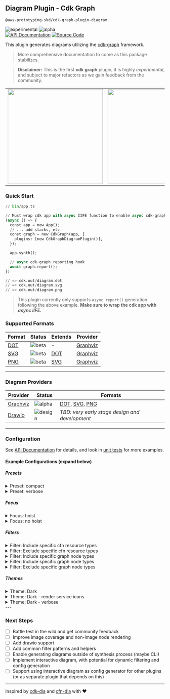 ## Diagram Plugin - Cdk Graph

`@aws-prototyping-skd/cdk-graph-plugin-diagram`

![experimental](https://img.shields.io/badge/stability-experimental-orange.svg)
![alpha](https://img.shields.io/badge/version-alpha-red.svg) \
[![API Documentation](https://img.shields.io/badge/view-API_Documentation-blue.svg)](https://aws.github.io/aws-prototyping-sdk/typescript/cdk-graph-plugin-diagram/index.html)
[![Source Code](https://img.shields.io/badge/view-Source_Code-blue.svg)](https://github.com/aws/aws-prototyping-sdk/tree/mainline/packages/cdk-graph-plugin-diagram)

This plugin generates diagrams utilizing the [cdk-graph](https://aws.github.io/aws-prototyping-sdk/typescript/cdk-graph/index.html) framework.

> More comprehensive documentation to come as this package stabilizes.

> **Disclaimer:** This is the first **cdk graph** plugin, it is highly *experimental*, and subject to major refactors as we gain feedback from the community.

| | |
| --- | --- |
| <img src="docs/examples/default.png" width="300" /> | <img src="docs/examples/dark.png" width="300" /> |

### Quick Start

```python
// bin/app.ts

// Must wrap cdk app with async IIFE function to enable async cdk-graph report
(async () => {
  const app = new App();
  // ... add stacks, etc
  const graph = new CdkGraph(app, {
    plugins: [new CdkGraphDiagramPlugin()],
  });

  app.synth();

  // async cdk-graph reporting hook
  await graph.report();
})

// => cdk.out/diagram.dot
// => cdk.out/diagram.svg
// => cdk.out/diagram.png
```

> This plugin currently only supports `async report()` generation following the above example. **Make sure to wrap the cdk app with *async IIFE*.**

### Supported Formats

| Format | Status | Extends | Provider |
| --- | --- | --- | --- |
| [DOT](https://graphviz.org/docs/outputs/canon/) | ![beta](https://img.shields.io/badge/status-beta-cyan.svg) | - | [Graphviz](docs/graphviz/README.md)
| [SVG](https://graphviz.org/docs/outputs/svg/) | ![beta](https://img.shields.io/badge/status-beta-cyan.svg) | [DOT](https://graphviz.org/docs/outputs/canon/) | [Graphviz](docs/graphviz/README.md)
| [PNG](https://graphviz.org/docs/outputs/png/) | ![beta](https://img.shields.io/badge/status-beta-cyan.svg) | [SVG](https://graphviz.org/docs/outputs/canon/) | [Graphviz](docs/graphviz/README.md)

---


### Diagram Providers

| Provider | Status | Formats |
| --- | --- | --- |
| [Graphviz](docs/graphviz/README.md) | ![alpha](https://img.shields.io/badge/status-alpha-orange.svg) | [DOT](https://graphviz.org/docs/outputs/canon/), [SVG](https://graphviz.org/docs/outputs/svg/), [PNG](https://graphviz.org/docs/outputs/png/) |
| [Drawio](docs/drawio/README.md) | ![design](https://img.shields.io/badge/status-design-tan.svg) | *TBD: very early stage design and development* |

---


### Configuration

See [API Documentation](https://aws.github.io/aws-prototyping-sdk/typescript/cdk-graph-plugin-diagram/index.html) for details, and look in [unit tests](https://github.com/aws/aws-prototyping-sdk/tree/mainline/packages/cdk-graph-plugin-diagram/test/graphviz) for more examples.

#### Example Configurations (expand below)

##### **Presets**

<details>
<summary>Preset: compact</summary>

[<img src="docs/examples/compact.png" height="200" />](docs/examples/compact.png)

```python
{
  name: "compact",
  title: "Compact Diagram",
  filterPlan: {
    preset: FilterPreset.COMPACT,
  },
},
```

</details><details>
<summary>Preset: verbose</summary>

[<img src="docs/examples/verbose.png" height="200" />](docs/examples/verbose.png)

```python
{
  name: "verbose",
  title: "Verbose Diagram",
  format: DiagramFormat.PNG,
  ignoreDefaults: true,
},
```

</details>

##### **Focus**

<details>
<summary>Focus: hoist</summary>

[<img src="docs/examples/focus.png" height="200" />](docs/examples/focus.png)

```python
{
  name: "focus",
  title: "Focus Lambda Diagram (non-extraneous)",
  filterPlan: {
    focus: (store) =>
      store.getNode(getConstructUUID(app.stack.lambda)),
    preset: FilterPreset.NON_EXTRANEOUS,
  },
  ignoreDefaults: true,
},
```

</details><details>
<summary>Focus: no hoist</summary>

[<img src="docs/examples/focus-nohoist.png" height="200" />](docs/examples/focus-nohoist.png)

```python
{
  name: "focus-nohoist",
  title: "Focus WebServer Diagram (noHoist, verbose)",
  filterPlan: {
    focus: {
      node: (store) =>
        store.getNode(getConstructUUID(app.stack.webServer)),
      noHoist: true,
    },
  },
  ignoreDefaults: true,
},
```

</details>

##### **Filters**

<details>
<summary>Filter: Include specific cfn resource types</summary>

[<img src="docs/examples/filter-cfntype-include.png" height="200" />](docs/examples/filter-cfntype-include.png)

```python
{
  name: "includeCfnType",
  title: "Include CfnType Diagram (filter)",
  filterPlan: {
    filters: [
      Filters.includeCfnType([
        aws_arch.CfnSpec.ServiceResourceDictionary.EC2.Instance,
        /AWS::Lambda::Function.*/,
        "AWS::IAM::Role",
      ]),
      Filters.compact(),
    ],
  },
},
```

</details><details>
<summary>Filter: Exclude specific cfn resource types</summary>

[<img src="docs/examples/filter-cfntype-exclude.png" height="200" />](docs/examples/filter-cfntype-exclude.png)

```python
{
  name: "excludeCfnType",
  title: "Exclude CfnType Diagram (filter)",
  filterPlan: {
    filters: [
      Filters.excludeCfnType([
        /AWS::EC2::VPC.*/,
        aws_arch.CfnSpec.ServiceResourceDictionary.IAM.Role,
      ]),
      Filters.compact(),
    ],
  },
},
```

</details><details>
<summary>Filter: Include specific graph node types</summary>

[<img src="docs/examples/filter-nodetype-include.png" height="200" />](docs/examples/filter-nodetype-include.png)

```python
{
  name: "includeNodeType",
  title: "Include NodeType Diagram (filter)",
  filterPlan: {
    filters: [
      Filters.includeNodeType([
        NodeTypeEnum.STACK,
        NodeTypeEnum.RESOURCE,
      ]),
      Filters.compact(),
    ],
  },
},
```

</details><details>
<summary>Filter: Include specific graph node types</summary>

[<img src="docs/examples/filter-nodetype-include.png" height="200" />](docs/examples/filter-nodetype-include.png)

```python
{
  name: "includeNodeType",
  title: "Include NodeType Diagram (filter)",
  filterPlan: {
    filters: [
      Filters.includeNodeType([
        NodeTypeEnum.STACK,
        NodeTypeEnum.RESOURCE,
      ]),
      Filters.compact(),
    ],
  },
},
```

</details><details>
<summary>Filter: Exclude specific graph node types</summary>

[<img src="docs/examples/filter-nodetype-exclude.png" height="200" />](docs/examples/filter-nodetype-exclude.png)

```python
{
  name: "excludeNodeType",
  title: "Exclude NodeType Diagram (filter)",
  filterPlan: {
    filters: [
      Filters.excludeNodeType([
        NodeTypeEnum.NESTED_STACK,
        NodeTypeEnum.CFN_RESOURCE,
        NodeTypeEnum.OUTPUT,
        NodeTypeEnum.PARAMETER,
      ]),
      Filters.compact(),
    ],
  },
},
```

</details>

##### **Themes**

<details>
<summary>Theme: Dark</summary>

[<img src="docs/examples/dark.png" height="200" />](docs/examples/dark.png)

```python
{
  name: "Dark",
  title: "Dark Theme Diagram",
  theme: theme,
},
```

</details><details>
<summary>Theme: Dark - render service icons</summary>

[<img src="docs/examples/dark-services.png" height="200" />](docs/examples/dark-services.png)

```python
{
  name: "dark-services",
  title: "Dark Theme Custom Diagram",
  theme: {
    theme: theme,
    rendering: {
      resourceIconMin: GraphThemeRenderingIconTarget.SERVICE,
      resourceIconMax: GraphThemeRenderingIconTarget.CATEGORY,
      cfnResourceIconMin: GraphThemeRenderingIconTarget.DATA,
      cfnResourceIconMax: GraphThemeRenderingIconTarget.RESOURCE,
    },
  },
},
```

</details>
<details>
<summary>Theme: Dark - verbose</summary>

[<img src="docs/examples/dark-verbose.png" height="200" />](docs/examples/dark-verbose.png)

```python
{
  name: "dark-verbose",
  title: "Dark Theme Verbose Diagram",
  ignoreDefaults: true,
  theme: theme,
},
```

</details>---


### Next Steps

* [ ] Battle test in the wild and get community feedback
* [ ] Improve image coverage and non-image node rendering
* [ ] Add drawio support
* [ ] Add common filter patterns and helpers
* [ ] Enable generating diagrams outside of synthesis process (maybe CLI)
* [ ] Implement interactive diagram, with potential for dynamic filtering and config generation
* [ ] Support using interactive diagram as config generator for other plugins (or as separate plugin that depends on this)

---


Inspired by [cdk-dia](https://github.com/pistazie/cdk-dia) and [cfn-dia](https://github.com/mhlabs/cfn-diagram) with ❤️
